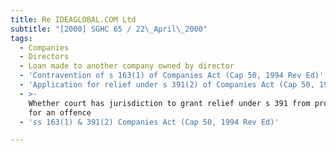 ```yaml
---
title: Re IDEAGLOBAL.COM Ltd
subtitle: "[2000] SGHC 65 / 22\_April\_2000"
tags:
  - Companies
  - Directors
  - Loan made to another company owned by director
  - 'Contravention of s 163(1) of Companies Act (Cap 50, 1994 Rev Ed)'
  - 'Application for relief under s 391(2) of Companies Act (Cap 50, 1994 Rev Ed)'
  - >-
    Whether court has jurisdiction to grant relief under s 391 from prosecution
    for an offence
  - 'ss 163(1) & 391(2) Companies Act (Cap 50, 1994 Rev Ed)'

---
```


